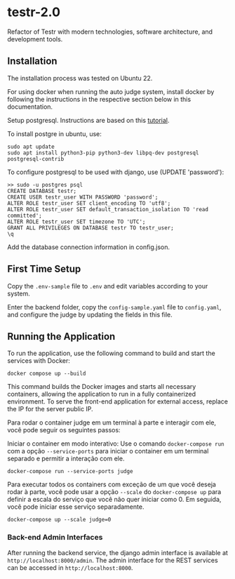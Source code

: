 # testr-2.0

Refactor of Testr with modern technologies, software architecture, and development tools.

## Installation

The installation process was tested on Ubuntu 22.

For using docker when running the auto judge system, install docker by following the instructions in the respective section below in this documentation.

Setup postgresql. Instructions are based on this [tutorial](https://www.digitalocean.com/community/tutorials/how-to-use-postgresql-with-your-django-application-on-ubuntu-20-04).

To install postgre in ubuntu, use:

```
sudo apt update
sudo apt install python3-pip python3-dev libpq-dev postgresql postgresql-contrib
```

To configure postgresql to be used with django, use (UPDATE 'password'):

```
>> sudo -u postgres psql
CREATE DATABASE testr;
CREATE USER testr_user WITH PASSWORD 'password';
ALTER ROLE testr_user SET client_encoding TO 'utf8';
ALTER ROLE testr_user SET default_transaction_isolation TO 'read committed';
ALTER ROLE testr_user SET timezone TO 'UTC';
GRANT ALL PRIVILEGES ON DATABASE testr TO testr_user;
\q
```

Add the database connection information in config.json.


## First Time Setup

Copy the `.env-sample` file to `.env` and edit variables according to your system.

Enter the backend folder, copy the `config-sample.yaml` file to `config.yaml`, and configure the judge by updating the fields in this file.

## Running the Application

To run the application, use the following command to build and start the services with Docker:

```
docker compose up --build
```

This command builds the Docker images and starts all necessary containers, allowing the application to run in a fully containerized environment.
To serve the front-end application for external access, replace the IP for the server public IP.

Para rodar o container judge em um terminal à parte e interagir com ele, você pode seguir os seguintes passos:

Iniciar o container em modo interativo: Use o comando ```docker-compose run``` com a opção ```--service-ports``` para iniciar o container em um terminal separado e permitir a interação com ele.

```
docker-compose run --service-ports judge
```

Para executar todos os containers com exceção de um que você deseja rodar à parte, você pode usar a opção ```--scale``` do ```docker-compose up``` para definir a escala do serviço que você não quer iniciar como 0. Em seguida, você pode iniciar esse serviço separadamente.

```
docker-compose up --scale judge=0
```

### Back-end Admin Interfaces

After running the backend service, the django admin interface is available at ```http://localhost:8000/admin```. The admin interface for the REST services can be accessed in ```http://localhost:8000```.

